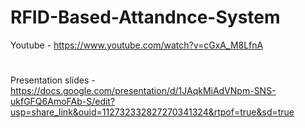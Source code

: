 # RFID-Based-Attandnce-System

Youtube - https://www.youtube.com/watch?v=cGxA_M8LfnA
#
Presentation slides - https://docs.google.com/presentation/d/1JAqkMiAdVNpm-SNS-ukfGFQ6AmoFAb-S/edit?usp=share_link&ouid=112732332827270341324&rtpof=true&sd=true
